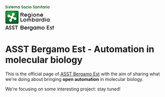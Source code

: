  ![Logo](profile/ASST_BergamoEst.jpg)
# ASST Bergamo Est - Automation in molecular biology

This is the official page of [ASST Bergamo Est](https://www.asst-bergamoest.it) with the aim of sharing what we're doing about bringing **open automation** in molecular biology.

We're focusing on some interesting project: stay tuned!
